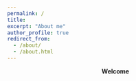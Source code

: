 ```yaml
---
permalink: /
title: 
excerpt: "About me"
author_profile: true
redirect_from: 
  - /about/
  - /about.html
---
```

<p align="center">
  <strong>Welcome </strong>
</p>

<!-- <center>🕵️‍♂️🔍🕵️‍♂️</center>
I'm a dedicated explorer in the realm of artificial intelligence, with a particular passion for delving into the intricate world of machine learning. My journey has led me to the fascinating realm of data modeling, where I revel in crafting solutions for both structured and unstructured data. Whether it's unraveling the secrets of computer vision, deciphering the nuances of natural language processing, or navigating the complexities of time series analysis, I find my greatest joy in these intellectual adventures.

<center>🧑‍💻🥼🧑‍💻</center>
I am currently pursuing a Master's degree in artificial intelligence at Monash University in Australia.

<center>👦🤝👧</center>
I firmly believe that the path to progress is paved with collaboration and shared knowledge. So, if you're intrigued by the possibilities of data, AI, and machine learning, let's join forces to make a tangible impact in these realms. Whether it's a question, an idea, or a spark of inspiration, I'm here and excited to engage.

<p align="center">
  <strong>🌌Here's to pushing boundaries, unraveling mysteries, and creating a future woven with the threads of innovation🌌</strong>
</p> -->
